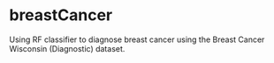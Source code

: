# breastCancer
Using RF classifier to diagnose breast cancer using the Breast Cancer Wisconsin (Diagnostic) dataset.
